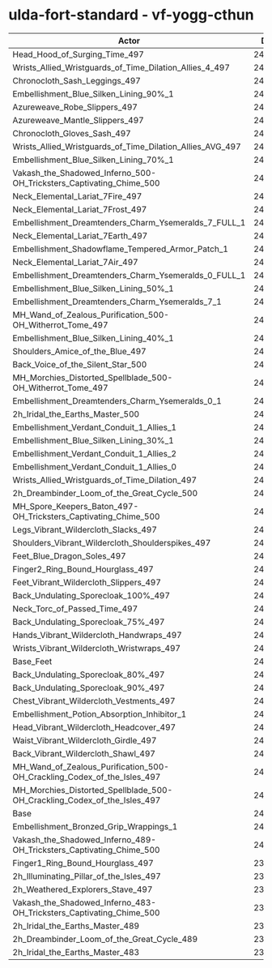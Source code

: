 # ulda-fort-standard - vf-yogg-cthun
| Actor | DPS | Increase |
|---|:---:|:---:|
|Head_Hood_of_Surging_Time_497|248368|3.21%|
|Wrists_Allied_Wristguards_of_Time_Dilation_Allies_4_497|244540|1.62%|
|Chronocloth_Sash_Leggings_497|244486|1.60%|
|Embellishment_Blue_Silken_Lining_90%_1|244376|1.55%|
|Azureweave_Robe_Slippers_497|244310|1.52%|
|Azureweave_Mantle_Slippers_497|244298|1.52%|
|Chronocloth_Gloves_Sash_497|244076|1.43%|
|Wrists_Allied_Wristguards_of_Time_Dilation_Allies_AVG_497|243914|1.36%|
|Embellishment_Blue_Silken_Lining_70%_1|243556|1.21%|
|Vakash_the_Shadowed_Inferno_500-OH_Tricksters_Captivating_Chime_500|243485|1.18%|
|Neck_Elemental_Lariat_7Fire_497|243460|1.17%|
|Neck_Elemental_Lariat_7Frost_497|243460|1.17%|
|Embellishment_Dreamtenders_Charm_Ysemeralds_7_FULL_1|243230|1.07%|
|Neck_Elemental_Lariat_7Earth_497|243118|1.03%|
|Embellishment_Shadowflame_Tempered_Armor_Patch_1|243091|1.02%|
|Neck_Elemental_Lariat_7Air_497|242997|0.98%|
|Embellishment_Dreamtenders_Charm_Ysemeralds_0_FULL_1|242839|0.91%|
|Embellishment_Blue_Silken_Lining_50%_1|242784|0.89%|
|Embellishment_Dreamtenders_Charm_Ysemeralds_7_1|242709|0.86%|
|MH_Wand_of_Zealous_Purification_500-OH_Witherrot_Tome_497|242462|0.75%|
|Embellishment_Blue_Silken_Lining_40%_1|242417|0.74%|
|Shoulders_Amice_of_the_Blue_497|242372|0.72%|
|Back_Voice_of_the_Silent_Star_500|242365|0.71%|
|MH_Morchies_Distorted_Spellblade_500-OH_Witherrot_Tome_497|242267|0.67%|
|Embellishment_Dreamtenders_Charm_Ysemeralds_0_1|242202|0.65%|
|2h_Iridal_the_Earths_Master_500|242065|0.59%|
|Embellishment_Verdant_Conduit_1_Allies_1|242010|0.57%|
|Embellishment_Blue_Silken_Lining_30%_1|241989|0.56%|
|Embellishment_Verdant_Conduit_1_Allies_2|241923|0.53%|
|Embellishment_Verdant_Conduit_1_Allies_0|241833|0.49%|
|Wrists_Allied_Wristguards_of_Time_Dilation_497|241783|0.47%|
|2h_Dreambinder_Loom_of_the_Great_Cycle_500|241595|0.39%|
|MH_Spore_Keepers_Baton_497-OH_Tricksters_Captivating_Chime_500|241517|0.36%|
|Legs_Vibrant_Wildercloth_Slacks_497|241444|0.33%|
|Shoulders_Vibrant_Wildercloth_Shoulderspikes_497|241363|0.30%|
|Feet_Blue_Dragon_Soles_497|241352|0.29%|
|Finger2_Ring_Bound_Hourglass_497|241345|0.29%|
|Feet_Vibrant_Wildercloth_Slippers_497|241302|0.27%|
|Back_Undulating_Sporecloak_100%_497|241218|0.24%|
|Neck_Torc_of_Passed_Time_497|241120|0.20%|
|Back_Undulating_Sporecloak_75%_497|241116|0.20%|
|Hands_Vibrant_Wildercloth_Handwraps_497|241080|0.18%|
|Wrists_Vibrant_Wildercloth_Wristwraps_497|241060|0.17%|
|Base_Feet|241039|0.16%|
|Back_Undulating_Sporecloak_80%_497|241038|0.16%|
|Back_Undulating_Sporecloak_90%_497|241019|0.15%|
|Chest_Vibrant_Wildercloth_Vestments_497|240959|0.13%|
|Embellishment_Potion_Absorption_Inhibitor_1|240920|0.11%|
|Head_Vibrant_Wildercloth_Headcover_497|240895|0.10%|
|Waist_Vibrant_Wildercloth_Girdle_497|240886|0.10%|
|Back_Vibrant_Wildercloth_Shawl_497|240882|0.10%|
|MH_Wand_of_Zealous_Purification_500-OH_Crackling_Codex_of_the_Isles_497|240837|0.08%|
|MH_Morchies_Distorted_Spellblade_500-OH_Crackling_Codex_of_the_Isles_497|240776|0.05%|
|Base|240646|0.00%|
|Embellishment_Bronzed_Grip_Wrappings_1|240644|0.00%|
|Vakash_the_Shadowed_Inferno_489-OH_Tricksters_Captivating_Chime_500|240364|-0.12%|
|Finger1_Ring_Bound_Hourglass_497|239938|-0.29%|
|2h_Illuminating_Pillar_of_the_Isles_497|239937|-0.29%|
|2h_Weathered_Explorers_Stave_497|239551|-0.46%|
|Vakash_the_Shadowed_Inferno_483-OH_Tricksters_Captivating_Chime_500|238821|-0.76%|
|2h_Iridal_the_Earths_Master_489|238188|-1.02%|
|2h_Dreambinder_Loom_of_the_Great_Cycle_489|237724|-1.21%|
|2h_Iridal_the_Earths_Master_483|235880|-1.98%|
